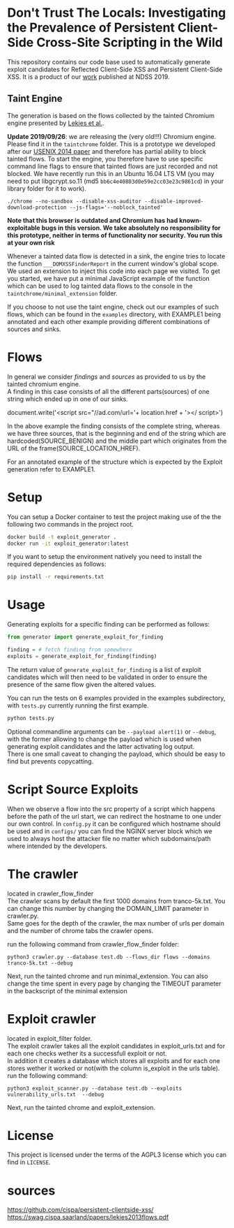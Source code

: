 # Don't Trust The Locals: Investigating the Prevalence of Persistent Client-Side Cross-Site Scripting in the Wild
This repository contains our code base used to automatically generate exploit candidates for 
Reflected Client-Side XSS and Persistent Client-Side XSS.
It is a product of our [work](https://swag.cispa.saarland/papers/steffens2019locals.pdf) published at NDSS 2019.
  
## Taint Engine
The generation is based on the flows collected by the tainted Chromium engine presented by
 [Lekies et al.](https://publications.cispa.saarland/3/1/domxss.pdf). 

**Update 2019/09/26**: we are releasing the (very old!!!) Chromium engine. Please find it in the `taintchrome` folder. This is a prototype we developed after our [USENIX 2014 paper](https://swag.cispa.saarland/papers/stock2014precise.pdf) and therefore has partial ability to block tainted flows. To start the engine, you therefore have to use specific command line flags to ensure that tainted flows are just recorded and not blocked. We have recently run this in an Ubuntu 16.04 LTS VM (you may need to put libgcrypt.so.11 (md5 `bb6c4e40803d0e59e2cc03e23c9861cd`) in your library folder for it to work).

```
./chrome --no-sandbox --disable-xss-auditor --disable-improved-download-protection --js-flags='--noblock_tainted'
```

**Note that this browser is outdated and Chromium has had known-exploitable bugs in this version. We take absolutely no responsibility for this prototype, neither in terms of functionality nor security. You run this at your own risk**

Whenever a tainted data flow is detected in a sink, the engine tries to locate the function `___DOMXSSFinderReport` in the current window's global scope. We used an extension to inject this code into each page we visited. To get you started, we have put a minimal JavaScript example of the function which can be used to log tainted data flows to the console in the `taintchrome/minimal_extension` folder. 

If you choose to not use the taint engine, check out our examples of such flows, which can be found in the `examples` directory, with EXAMPLE1 being annotated and each other example providing different 
combinations of sources and sinks.

# Flows
In general we consider *findings* and *sources* as provided to us by the tainted chromium engine.  
A finding in this case consists of all the different parts(sources) of one string which ended up in one of our sinks.

document.write('<script src="//ad.com/url='+ location.href + '></ script>')  

In the above example the finding consists of the complete string, whereas we have three sources, 
that is the beginning and end of the string which are hardcoded(SOURCE_BENIGN) and the middle part which 
originates from the URL of the frame(SOURCE_LOCATION_HREF).

For an annotated example of the structure which is expected by the Exploit generation refer to EXAMPLE1.
# Setup
You can setup a Docker container to test the project making use of the the following two commands in the project root.
```bash
docker build -t exploit_generator .
docker run -it exploit_generator:latest
```
If you want to setup the environment natively you need to install the required dependencies as follows:
```bash
pip install -r requirements.txt
```
# Usage
Generating exploits for a specific finding can be performed as follows:
```python 
from generator import generate_exploit_for_finding

finding = # fetch finding from somewhere
exploits = generate_exploit_for_finding(finding)
```

The return value of `generate_exploit_for_finding` is a list of exploit candidates which will then need to be validated
 in order to ensure the presence of the same flow given the altered values.

You can run the tests on 6 examples provided in the examples subdirectory, with ```tests.py``` currently 
running the first example.
```bash
python tests.py
```

Optional commandline arguments can be ```--payload alert(1)``` or ```--debug```, with the former allowing to change 
the payload which is used when generating exploit candidates and the latter activating log output.  
There is one small caveat to changing the payload, which should be easy to find but prevents copycatting.

# Script Source Exploits
When we observe a flow into the src property of a script which happens before the path of the url start, we can redirect the hostname to one under our own control. In ```config.py``` it can be configured which hostname should be used and in ```configs/``` you can find the NGINX server block which we used to always host the attacker file no matter which subdomains/path where intended by the developers.



# The crawler     
located in crawler_flow_finder     
The crawler scans by default the first 1000 domains from tranco-5k.txt. You can change this number by changing the DOMAIN_LIMIT parameter in crawler.py.     
Same goes for the depth of the crawler, the max number of urls per domain and the number of chrome tabs the crawler opens.       

run the following command from crawler_flow_finder folder:   

```
python3 crawler.py --database test.db --flows_dir flows --domains tranco-5k.txt --debug
```    
Next, run the tainted chrome and run minimal_extension. You can also change the time spent in every page by changing the TIMEOUT parameter in the backscript of the minimal extension

# Exploit crawler
located in exploit_filter folder.     
The exploit crawler takes all the exploit candidates in exploit_urls.txt and for each one checks wether its a successfull exploit or not.     
In addition it creates a database which stores all exploits and for each one stores wether it worked or not(with the column is_exploit in the urls table).         
run the following command:

```
python3 exploit_scanner.py --database test.db --exploits vulnerability_urls.txt  --debug
```
Next, run the tainted chrome and exploit_extension.

 # License
This project is licensed under the terms of the AGPL3 license which you can find in ```LICENSE```.     

# sources
https://github.com/cispa/persistent-clientside-xss/    
https://swag.cispa.saarland/papers/lekies2013flows.pdf


